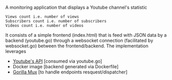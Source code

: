 A monitoring application that displays a Youtube channel's statistic
```
Views count i.e. number of views
Subscribers count i.e. number of subscribers
Videos count i.e. number of videos
```
It consists of a simple frontend (index.html) that is feed with JSON data by a backend (youtube.go) through a websocket connection (facilitated by websocket.go) between the frontend/backend. The implementation leverages
* [Youtube's API](https://www.googleapis.com/youtube/v3/channels) [consumed via youtube.go]
* Docker image [backend generated via Dockerfile]
* [Gorilla Mux](http://www.gorillatoolkit.org/pkg/mux) [to handle endpoints resquest/dispatcher]
